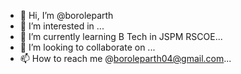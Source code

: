 - 👋 Hi, I’m @boroleparth
- 👀 I’m interested in ...
- 🌱 I’m currently learning B Tech in JSPM RSCOE...
- 💞️ I’m looking to collaborate on ...
- 📫 How to reach me @boroleparth04@gmail.com...

<!---
boroleparth/boroleparth is a ✨ special ✨ repository because its `README.md` (this file) appears on your GitHub profile.
You can click the Preview link to take a look at your changes.
--->
